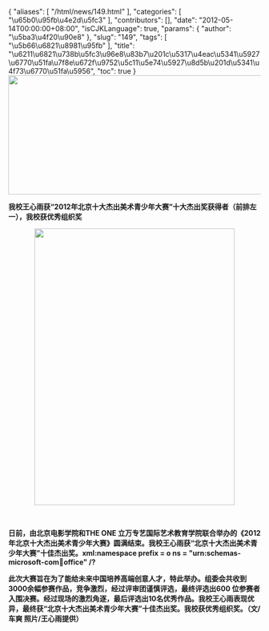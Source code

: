 {
    "aliases": [
        "/html/news/149.html"
    ],
    "categories": [
        "\u65b0\u95fb\u4e2d\u5fc3"
    ],
    "contributors": [],
    "date": "2012-05-14T00:00:00+08:00",
    "isCJKLanguage": true,
    "params": {
        "author": "\u5ba3\u4f20\u90e8"
    },
    "slug": "149",
    "tags": [
        "\u5b66\u6821\u8981\u95fb"
    ],
    "title": "\u6211\u6821\u738b\u5fc3\u96e8\u83b7\u201c\u5317\u4eac\u5341\u5927\u6770\u51fa\u7f8e\u672f\u9752\u5c11\u5e74\u5927\u8d5b\u201d\u5341\u4f73\u6770\u51fa\u5956",
    "toc": true
}
**<img
    src="https://cdn.tfls.online/mirror/full/33b7f72d2c416439218b2a8c111eb513bdc12f32.jpg"
    style="display:block;margin-left:auto;margin-right:auto;"
    decoding="async"
    fetchpriority="auto"
    loading="lazy"
    height="238"
    width="600"
/>**

**我校王心雨获“2012年北京十大杰出美术青少年大赛”十大杰出奖获得者（前排左一），我校获优秀组织奖**

**<img
    src="https://cdn.tfls.online/mirror/full/455c6ba85484eae04fbfb14b78f94463d5b79cf6.jpg"
    style="display:block;margin-left:auto;margin-right:auto;"
    decoding="async"
    fetchpriority="auto"
    loading="lazy"
    height="553"
    width="400"
/>**

 

**日前，由北京电影学院和THE ONE 立万专艺国际艺术教育学院联合举办的《2012 年北京十大杰出美术青少年大赛》圆满结束。我校王心雨获“北京十大杰出美术青少年大赛”十佳杰出奖。xml:namespace prefix = o ns = "urn:schemas-microsoft-com:office:office" /?**

**此次大赛旨在为了能给未来中国培养高端创意人才，特此举办。组委会共收到3000余幅参赛作品，竞争激烈，经过评审团谨慎评选，最终评选出600 位参赛者入围决赛。经过现场的激烈角逐，最后评选出10名优秀作品。我校王心雨表现优异，最终获“北京十大杰出美术青少年大赛”十佳杰出奖。我校获优秀组织奖。（文/车爽 照片/王心雨提供）**

